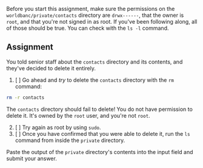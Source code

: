 Before you start this assignment, make sure the permissions on the `worldbanc/private/contacts` directory are `drwx------`, that the owner is `root`, and that you're not signed in as root. If you've been following along, all of those should be true. You can check with the `ls -l` command.

## Assignment

You told senior staff about the `contacts` directory and its contents, and they've decided to delete it entirely.

1. [ ] Go ahead and _try_ to delete the `contacts` directory with the `rm` command:

```bash
rm -r contacts
```

The `contacts` directory should fail to delete! You do not have permission to delete it. It's owned by the `root` user, and you're not `root`.

2. [ ] Try again as root by using `sudo`.
3. [ ] Once you have confirmed that you were able to delete it, run the `ls` command from inside the `private` directory.

Paste the output of the `private` directory's contents into the input field and submit your answer.